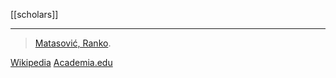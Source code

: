 [[scholars]]
***
> [Matasović, Ranko](matasovic.md).

[Wikipedia](https://en.wikipedia.org/wiki/Ranko-Matasovi%C4%87)
[Academia.edu](https://ffzg.academia.edu/RankoMatasovi%C4%87)